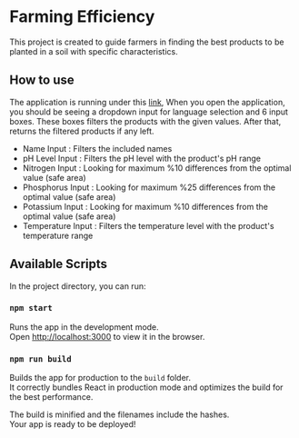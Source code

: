 # Farming Efficiency

This project is created to guide farmers in finding the best products to be planted in a soil with specific characteristics.

## How to use

The application is running under this [link](https://ahmetgurdal.github.com/FarmingEfficiency), When you open the application, you should be seeing a dropdown input for language selection and 6 input boxes. These boxes filters the products with the given values. After that, returns the filtered products if any left.

- Name Input : Filters the included names
- pH Level Input : Filters the pH level with the product's pH range
- Nitrogen Input : Looking for maximum %10 differences from the optimal value (safe area)
- Phosphorus Input : Looking for maximum %25 differences from the optimal value (safe area)
- Potassium Input : Looking for maximum %10 differences from the optimal value (safe area)
- Temperature Input : Filters the temperature level with the product's temperature range

## Available Scripts

In the project directory, you can run:

### `npm start`

Runs the app in the development mode.\
Open [http://localhost:3000](http://localhost:3000) to view it in the browser.

### `npm run build`

Builds the app for production to the `build` folder.\
It correctly bundles React in production mode and optimizes the build for the best performance.

The build is minified and the filenames include the hashes.\
Your app is ready to be deployed!
